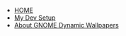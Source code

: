 - [HOME](/)
- [My Dev Setup](dev-setup)
- [About GNOME Dynamic Wallpapers](gnome-dynamic-wallpapers)
